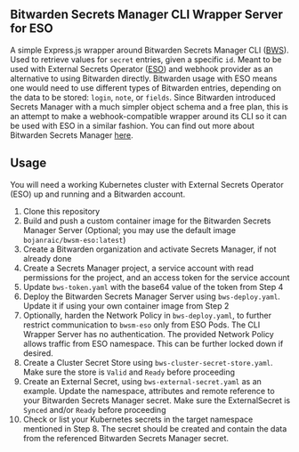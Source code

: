 ## Bitwarden Secrets Manager CLI Wrapper Server for ESO

A simple Express.js wrapper around Bitwarden Secrets Manager CLI ([BWS](https://bitwarden.com/help/secrets-manager-cli/)). 
Used to retrieve values for `secret` entries, given a specific `id`. 
Meant to be used with External Secrets Operator ([ESO](https://external-secrets.io/latest/)) and webhook provider as an alternative to using Bitwarden directly. 
Bitwarden usage with ESO means one would need to use different types of Bitwarden entries, depending on the data to be stored: `login`, `note`, or `fields`. 
Since Bitwarden introduced Secrets Manager with a much simpler object schema and a free plan, this is an attempt to make a webhook-compatible wrapper around its CLI so it can be used with ESO in a similar fashion. You can find out more about Bitwarden Secrets Manager [here](https://bitwarden.com/products/secrets-manager/). 

## Usage

You will need a working Kubernetes cluster with External Secrets Operator (ESO) up and running and a Bitwarden account. 

1. Clone this repository
2. Build and push a custom container image for the Bitwarden Secrets Manager Server (Optional; you may use the default image `bojanraic/bwsm-eso:latest`)
3. Create a Bitwarden organization and activate Secrets Manager, if not already done
4. Create a Secrets Manager project, a service account with read permissions for the project, and an access token for the service account
5. Update `bws-token.yaml` with the base64 value of the token from Step 4
6. Deploy the Bitwarden Secrets Manager Server using `bws-deploy.yaml`. 
   Update it if using your own container image from Step 2
7. Optionally, harden the Network Policy in `bws-deploy.yaml`, to further restrict communication to `bwsm-eso` only from ESO Pods. 
   The CLI Wrapper Server has no authentication. The provided Network Policy allows traffic from ESO namespace. This can be further locked down if desired. 
8. Create a Cluster Secret Store using `bws-cluster-secret-store.yaml`.
   Make sure the store is `Valid` and `Ready` before proceeding
9. Create an External Secret, using `bws-external-secret.yaml` as an example. 
   Update the namespace, attributes and remote reference to your Bitwarden Secrets Manager secret. Make sure the ExternalSecret is `Synced` and/or `Ready` before proceeding
10. Check or list your Kubernetes secrets in the target namespace mentioned in Step 8. 
    The secret should be created and contain the data from the referenced Bitwarden Secrets Manager secret.